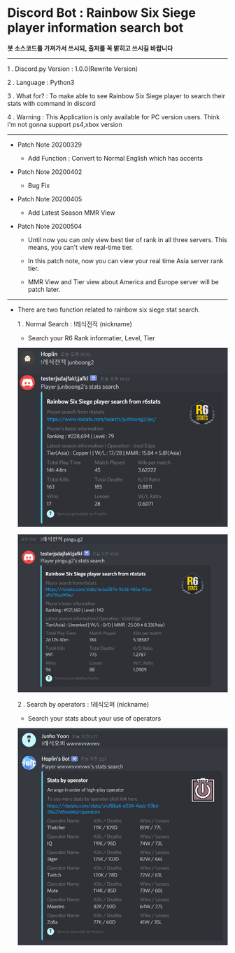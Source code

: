 Discord Bot : Rainbow Six Siege player information search bot
===

**봇 소스코드를 가져가서 쓰시되, 출처를 꼭 밝히고 쓰시길 바랍니다**

***
1 . Discord.py Version : 1.0.0(Rewrite Version)

2 . Language : Python3

3 . What for? : To make able to see Rainbow Six Siege player to search their stats with command in discord

4 . Warning  : This Application is only available for PC version users. Think i'm not gonna support ps4,xbox version
***
  - Patch Note 20200329
    
    - Add Function : Convert to Normal English which has accents
   
  - Patch Note 20200402
  
    - Bug Fix
  
  - Patch Note 20200405
  
    - Add Latest Season MMR View
  
  - Patch Note 20200504

    - Until now you can only view best tier of rank in all three servers. This means, you can't view real-time tier.

    - In this patch note, now you can view your real time Asia server rank tier. 

    - MMR View and Tier view about America and Europe server will be patch later.
***

  - There are two function related to rainbow six siege stat search.
  
    1 . Normal Search : !레식전적 (nickname)
    
      - Search your R6 Rank informatier, Level, Tier
      
      ![img](1.PNG)

      ![img](2.PNG)
    
    2 . Search by operators : !레식오퍼 (nickname)
    
      - Search your stats about your use of operators
      
       ![img](3.jpg)
      
